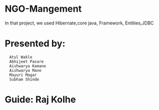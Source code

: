 # NGO-Mangement
In that project, we used Hibernate,core java, Framework, Entities,JDBC
# Presented by:
      Atul Wakle
      Abhijeet Pasare
      Aishwarya Kamane
      Aishwarya Mane
      Mayuri Magar
      Subham Shinde
# Guide: Raj Kolhe
